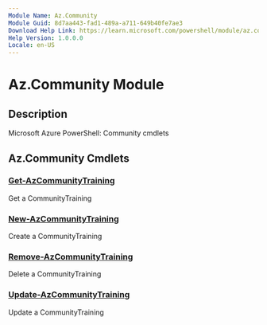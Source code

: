```yaml
---
Module Name: Az.Community
Module Guid: 8d7aa443-fad1-489a-a711-649b40fe7ae3
Download Help Link: https://learn.microsoft.com/powershell/module/az.community
Help Version: 1.0.0.0
Locale: en-US
---
```


# Az.Community Module
## Description
Microsoft Azure PowerShell: Community cmdlets

## Az.Community Cmdlets
### [Get-AzCommunityTraining](Get-AzCommunityTraining.md)
Get a CommunityTraining

### [New-AzCommunityTraining](New-AzCommunityTraining.md)
Create a CommunityTraining

### [Remove-AzCommunityTraining](Remove-AzCommunityTraining.md)
Delete a CommunityTraining

### [Update-AzCommunityTraining](Update-AzCommunityTraining.md)
Update a CommunityTraining

